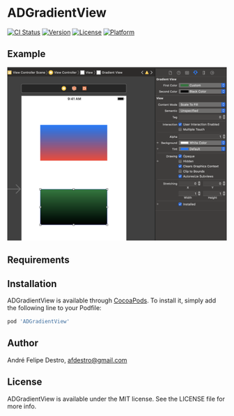 # ADGradientView

[![CI Status](https://img.shields.io/travis/André%20Felipe%20Destro/ADGradientView.svg?style=flat)](https://travis-ci.org/André%20Felipe%20Destro/ADGradientView)
[![Version](https://img.shields.io/cocoapods/v/ADGradientView.svg?style=flat)](https://cocoapods.org/pods/ADGradientView)
[![License](https://img.shields.io/cocoapods/l/ADGradientView.svg?style=flat)](https://cocoapods.org/pods/ADGradientView)
[![Platform](https://img.shields.io/cocoapods/p/ADGradientView.svg?style=flat)](https://cocoapods.org/pods/ADGradientView)

## Example

![Interface builder](https://raw.githubusercontent.com/andredestro/ADGradientView/master/print.png)

## Requirements

## Installation

ADGradientView is available through [CocoaPods](https://cocoapods.org). To install
it, simply add the following line to your Podfile:

```ruby
pod 'ADGradientView'
```

## Author

André Felipe Destro, afdestro@gmail.com

## License

ADGradientView is available under the MIT license. See the LICENSE file for more info.
